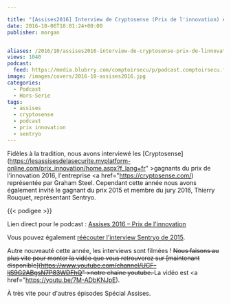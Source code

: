 ```yaml
---

title: "[Assises2016] Interview de Cryptosense (Prix de l'innovation) et Sentryo (Gagnant 2015)"
date: 2016-10-06T18:01:24+00:00
publisher: morgan


aliases: /2016/10/assises2016-interview-de-cryptosense-prix-de-linnovation-et-sentryo-gagnant-2015/
views: 1040
podcast:
  feed: https://media.blubrry.com/comptoirsecu/p/podcast.comptoirsecu.fr/CSEC.INTERVIEWS_ASSISES.2016.PRIX_INNOVATION.mp3
image: /images/covers/2016-10-assises2016.jpg
categories:
  - Podcast
  - Hors-Serie
tags:
  - assises
  - cryptosense
  - podcast
  - prix innovation
  - sentryo
---
```



Fidèles à la tradition, nous avons interviewé les [Cryptosense](https://lesassisesdelasecurite.myplatform-online.com/prix_innovation/home.aspx?f_lang=fr" >gagnants du prix de l'innovation 2016</a>, l'entreprise <a href="https://cryptosense.com/) représentée par Graham Steel. Cependant cette année nous avons également invité le gagnant du prix 2015 et membre du jury 2016, Thierry Rouquet, représentant Sentryo.

{{< podigee >}}


Lien direct pour le podcast : [Assises 2016 – Prix de l'innovation](http://podcast.comptoirsecu.fr/CSEC.INTERVIEWS_ASSISES.2016.PRIX_INNOVATION.mp3)

Vous pouvez également [réécouter l'interview Sentryo de 2015](https://www.comptoirsecu.fr/2015/11/assises-2015-interview-sentryo/).

Autre nouveauté cette année, les interviews sont filmées ! <del>Nous faisons au plus vite pour monter la vidéo que vous retrouverez sur [maintenant disponible](https://www.youtube.com/channel/UCF-ljS9G2ABgsN7P83WDFhQ" >notre chaine youtube</a>. </del>La vidéo est <a href="https://youtu.be/7M-ADbKNJpE).



À très vite pour d'autres épisodes Spécial Assises.
